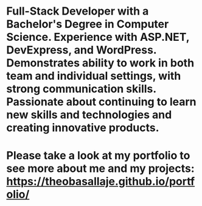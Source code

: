 # Full-Stack Developer with a Bachelor's Degree in Computer Science. Experience with ASP.NET, DevExpress, and WordPress. Demonstrates ability to work in both team and individual settings, with strong communication skills. Passionate about continuing to learn new skills and technologies and creating innovative products.

# Please take a look at my portfolio to see more about me and my projects: https://theobasallaje.github.io/portfolio/
